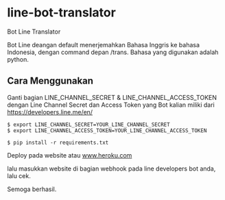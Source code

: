 # line-bot-translator
Bot Line Translator

Bot Line deangan default menerjemahkan Bahasa Inggris ke bahasa Indonesia, dengan command depan /trans. Bahasa yang digunakan adalah python.

## Cara Menggunakan

Ganti bagian LINE_CHANNEL_SECRET & LINE_CHANNEL_ACCESS_TOKEN dengan Line Channel Secret dan Access Token yang Bot kalian miliki dari https://developers.line.me/en/

```
$ export LINE_CHANNEL_SECRET=YOUR_LINE_CHANNEL_SECRET
$ export LINE_CHANNEL_ACCESS_TOKEN=YOUR_LINE_CHANNEL_ACCESS_TOKEN

$ pip install -r requirements.txt
```
Deploy pada website atau www.heroku.com

lalu masukkan website di bagian webhook pada line developers bot anda, lalu cek.

Semoga berhasil.
